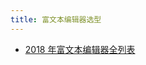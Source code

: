 ```yaml
---
title: 富文本编辑器选型
---
```



- [2018 年富文本编辑器全列表](http://1c7.me/2018-rich-text-wysiwyg-editor-full-list/)
